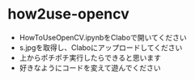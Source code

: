 # how2use-opencv
- HowToUseOpenCV.ipynbをClaboで開いてください
- s.jpgを取得し、Claboにアップロードしてください
- 上からポチポチ実行したらできると思います
- 好きなようにコードを変えて遊んでください
